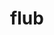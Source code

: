 ---
category: 4-letters
denotation: null
name: flub
reference_link: https://www.etymonline.com/word/flub
root_language: null
root_name: null
title: flub
type: free
word_sums:
- respelling: flub
  sum: 'Flub + '
---